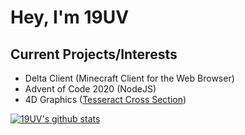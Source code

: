 # Hey, I'm 19UV

## Current Projects/Interests
 - Delta Client (Minecraft Client for the Web Browser)
 - Advent of Code 2020 (NodeJS)
 - 4D Graphics ([Tesseract Cross Section](https://github.com/19UV/Tesseract-Cross-Section))

[![19UV's github stats](https://github-readme-stats.vercel.app/api?username=19UV&show_icons=true)](https://github.com/anuraghazra/github-readme-stats)